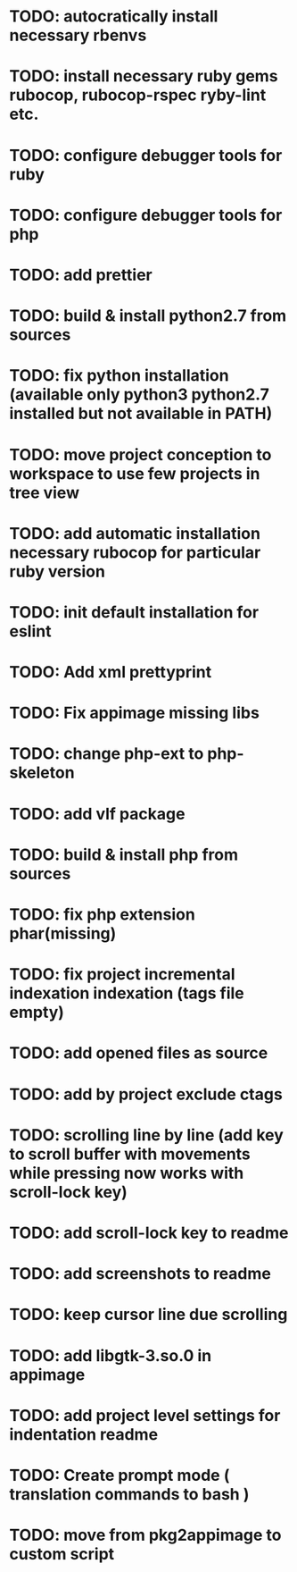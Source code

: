 # TODO: autocratically install necessary rbenvs
# TODO: install necessary ruby gems rubocop, rubocop-rspec ryby-lint etc.
# TODO: configure debugger tools for ruby
# TODO: configure debugger tools for php
# TODO: add prettier
# TODO: build & install python2.7 from sources
# TODO: fix python installation (available only python3 python2.7 installed but not available in PATH)
# TODO: move project conception to workspace to use few projects in tree view
# TODO: add automatic installation necessary rubocop for particular ruby version
# TODO: init default installation for eslint
# TODO: Add xml prettyprint
# TODO: Fix appimage missing libs
# TODO: change php-ext to php-skeleton
# TODO: add vlf package
# TODO: build & install php from sources
# TODO: fix php extension phar(missing)
# TODO: fix project incremental indexation indexation (tags file empty)
# TODO: add opened files as source
# TODO: add by project exclude ctags
# TODO: scrolling line by line (add key to scroll buffer with movements while pressing now works with scroll-lock key)
# TODO: add scroll-lock key to readme
# TODO: add screenshots to readme
# TODO: keep cursor line due scrolling
# TODO: add libgtk-3.so.0 in appimage
# TODO: add project level settings for indentation readme
# TODO: Create prompt mode ( translation commands to bash )
# TODO: move from pkg2appimage to custom script

